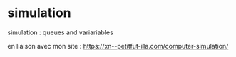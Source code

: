 # simulation
simulation : queues and variariables


en liaison avec mon site : https://xn--petitfut-i1a.com/computer-simulation/



